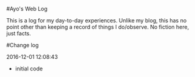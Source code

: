 #Ayo's Web Log

This is a log for my day-to-day experiences. Unlike my blog, this has no point other than keeping a record of things I do/observe. No fiction here, just facts.

#Change log

2016-12-01 12:08:43
- initial code